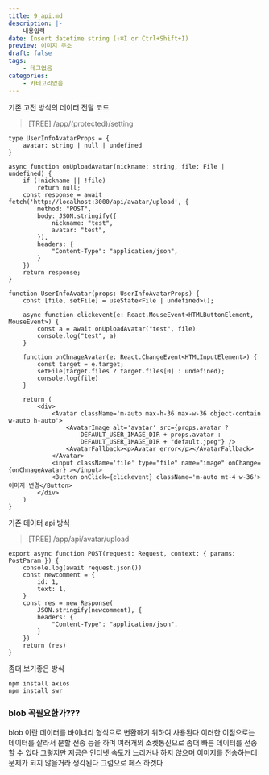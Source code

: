 ```yaml
---
title: 9_api.md
description: |-
	내용입력
date: Insert datetime string (⇧⌘I or Ctrl+Shift+I)
preview: 이미지 주소
draft: false
tags:
	- 테그없음
categories:
	- 카테고리없음
---
```




기존 고전 방식의 데이터 전달 코드

> [TREE]
> /app/(protected)/setting

```tsx
type UserInfoAvatarProps = {
	avatar: string | null | undefined
}

async function onUploadAvatar(nickname: string, file: File | undefined) {
	if (!nickname || !file)
		return null;
	const response = await fetch('http://localhost:3000/api/avatar/upload', {
		method: "POST",
		body: JSON.stringify({
			nickname: "test",
			avatar: "test",
		}),
		headers: {
			"Content-Type": "application/json",
		}
	})
	return response;
}

function UserInfoAvatar(props: UserInfoAvatarProps) {
	const [file, setFile] = useState<File | undefined>();

	async function clickevent(e: React.MouseEvent<HTMLButtonElement, MouseEvent>) {
		const a = await onUploadAvatar("test", file)
		console.log("test", a)
	}

	function onChnageAvatar(e: React.ChangeEvent<HTMLInputElement>) {
		const target = e.target;
		setFile(target.files ? target.files[0] : undefined);
		console.log(file)
	}

	return (
		<div>
			<Avatar className='m-auto max-h-36 max-w-36 object-contain w-auto h-auto'>
				<AvatarImage alt='avatar' src={props.avatar ?
					DEFAULT_USER_IMAGE_DIR + props.avatar :
					DEFAULT_USER_IMAGE_DIR + "default.jpeg"} />
				<AvatarFallback><p>Avatar error</p></AvatarFallback>
			</Avatar>
			<input className='file' type="file" name="image" onChange={onChnageAvatar} ></input>
			<Button onClick={clickevent} className='m-auto mt-4 w-36'>이미지 변경</Button>
		</div>
	)
}

```

기존 데이터 api 방식

> [TREE]
> /app/api/avatar/upload

```tsx
export async function POST(request: Request, context: { params: PostParam }) {
	console.log(await request.json())
	const newcomment = {
		id: 1,
		text: 1,
	}
	const res = new Response(
		JSON.stringify(newcomment), {
		headers: {
			"Content-Type": "application/json",
		}
	})
	return (res)
}
```

좀더 보기좋은 방식

```bash
npm install axios
npm install swr
```

### blob 꼭필요한가???


blob 이란 데이터를 바이너리 형식으로 변환하기 위하여 사용된다
이러한 이점으로는 데이터를 잘라서 분할 전송 등을 하며 여러개의 소켓통신으로 좀더 빠른 데이터를 전송 할 수 있다
그렇지만 지금은 인터넷 속도가 느리거나 하지 않으며 이미지를 전송하는데 문제가 되지 않을거라 생각된다 그럼으로 페스 하겟다
